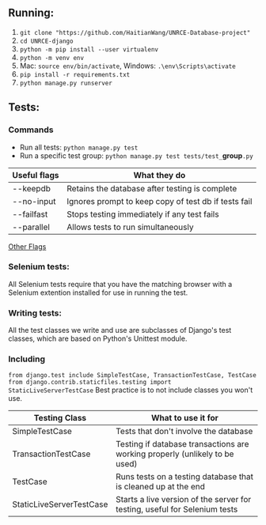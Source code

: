## Running:
1. `git clone "https://github.com/HaitianWang/UNRCE-Database-project"`
2. `cd UNRCE-django`
3. `python -m pip install --user virtualenv`
4. `python -m venv env`
5. Mac: `source env/bin/activate`, Windows: `.\env\Scripts\activate`
6. `pip install -r requirements.txt`
7. `python manage.py runserver`

## Tests:
### Commands
- Run all tests: `python manage.py test`
- Run a specific test group: `python manage.py test tests/test_`**group**`.py`

| Useful flags | What they do |
|--------------|--------------|
| --keepdb     | Retains the database after testing is complete |
| --no-input   | Ignores prompt to keep copy of test db if tests fail |
| --failfast|Stops testing immediately if any test fails|
| --parallel|Allows tests to run simultaneously|
[Other Flags](https://docs.djangoproject.com/en/4.2/ref/django-admin/#test)

### Selenium tests:
All Selenium tests require that you have the matching browser with a Selenium extention installed for use in running the test.



### Writing tests:
All the test classes we write and use are subclasses of Django's test classes, which are based on Python's Unittest module. 
### Including
`from django.test include SimpleTestCase, TransactionTestCase, TestCase`
`from django.contrib.staticfiles.testing import StaticLiveServerTestCase`
Best practice is to not include classes you won't use.


|Testing Class|What to use it for|
|---|---|
|SimpleTestCase|Tests that don't involve the database|
|TransactionTestCase|Testing if database transactions are working properly (unlikely to be used)|
|TestCase|Runs tests on a testing database that is cleaned up at the end|
|StaticLiveServerTestCase|Starts a live version of the server for testing, useful for Selenium tests|